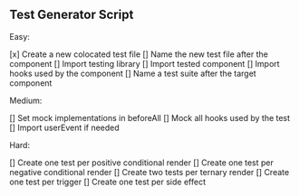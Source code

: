 ## Test Generator Script

Easy:

[x] Create a new colocated test file
[] Name the new test file after the component
[] Import testing library
[] Import tested component
[] Import hooks used by the component
[] Name a test suite after the target component

Medium:

[] Set mock implementations in beforeAll
[] Mock all hooks used by the test
[] Import userEvent if needed

Hard:

[] Create one test per positive conditional render
[] Create one test per negative conditional render
[] Create two tests per ternary render
[] Create one test per trigger
[] Create one test per side effect
